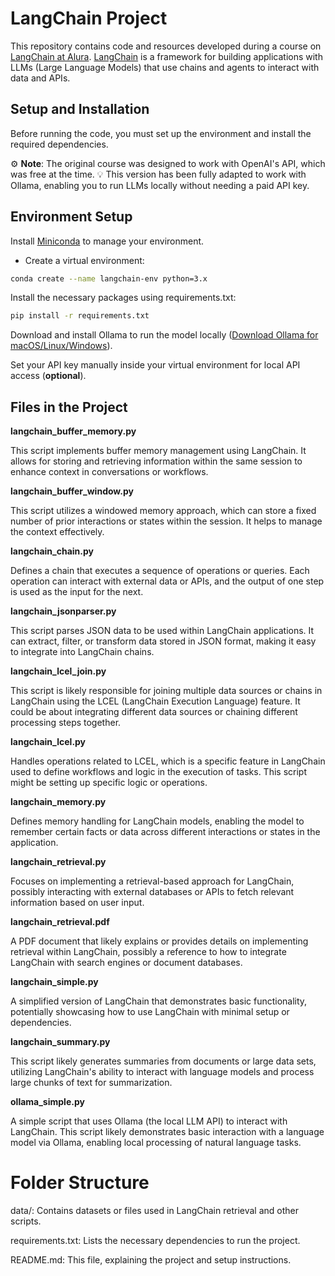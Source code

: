 # LangChain Project
This repository contains code and resources developed during a course on [LangChain at Alura](https://cursos.alura.com.br/course/langchain-python-ferramentas-llm-openai). [LangChain](https://python.langchain.com/docs/introduction/) is a framework for building applications with LLMs (Large Language Models) that use chains and agents to interact with data and APIs.

## Setup and Installation
Before running the code, you must set up the environment and install the required dependencies.

⚙️ **Note**: The original course was designed to work with OpenAI's API, which was free at the time.
💡 This version has been fully adapted to work with Ollama, enabling you to run LLMs locally without needing a paid API key.

## Environment Setup
Install [Miniconda](https://www.anaconda.com/download/) to manage your environment.

- Create a virtual environment:
```bash
conda create --name langchain-env python=3.x
```

Install the necessary packages using requirements.txt:

```bash
pip install -r requirements.txt
```
Download and install Ollama to run the model locally ([Download Ollama for macOS/Linux/Windows](https://ollama.com/download/windows)).

Set your API key manually inside your virtual environment for local API access (**optional**).

## Files in the Project
**langchain_buffer_memory.py**

This script implements buffer memory management using LangChain. It allows for storing and retrieving information within the same session to enhance context in conversations or workflows.

**langchain_buffer_window.py**

This script utilizes a windowed memory approach, which can store a fixed number of prior interactions or states within the session. It helps to manage the context effectively.

**langchain_chain.py**

Defines a chain that executes a sequence of operations or queries. Each operation can interact with external data or APIs, and the output of one step is used as the input for the next.

**langchain_jsonparser.py**

This script parses JSON data to be used within LangChain applications. It can extract, filter, or transform data stored in JSON format, making it easy to integrate into LangChain chains.

**langchain_lcel_join.py**

This script is likely responsible for joining multiple data sources or chains in LangChain using the LCEL (LangChain Execution Language) feature. It could be about integrating different data sources or chaining different processing steps together.

**langchain_lcel.py**

Handles operations related to LCEL, which is a specific feature in LangChain used to define workflows and logic in the execution of tasks. This script might be setting up specific logic or operations.

**langchain_memory.py**

Defines memory handling for LangChain models, enabling the model to remember certain facts or data across different interactions or states in the application.

**langchain_retrieval.py**

Focuses on implementing a retrieval-based approach for LangChain, possibly interacting with external databases or APIs to fetch relevant information based on user input.

**langchain_retrieval.pdf**

A PDF document that likely explains or provides details on implementing retrieval within LangChain, possibly a reference to how to integrate LangChain with search engines or document databases.

**langchain_simple.py**

A simplified version of LangChain that demonstrates basic functionality, potentially showcasing how to use LangChain with minimal setup or dependencies.

**langchain_summary.py**

This script likely generates summaries from documents or large data sets, utilizing LangChain's ability to interact with language models and process large chunks of text for summarization.

**ollama_simple.py**

A simple script that uses Ollama (the local LLM API) to interact with LangChain. This script likely demonstrates basic interaction with a language model via Ollama, enabling local processing of natural language tasks.

# Folder Structure
data/: Contains datasets or files used in LangChain retrieval and other scripts.

requirements.txt: Lists the necessary dependencies to run the project.

README.md: This file, explaining the project and setup instructions.